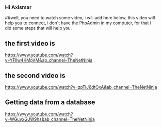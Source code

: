 ### Hi Axismar

##well, you need to watch some video, i will add here below, this video will help you to connect, i don't have the PhpAdmin in my computer, for that i did some steps that will help you.

## the first video is

https://www.youtube.com/watch?v=YFlIw4KMpVM&ab_channel=TheNetNinja

## the second video is

https://www.youtube.com/watch?v=zpTlJ6dtOxA&ab_channel=TheNetNinja

## Getting data from a database

https://www.youtube.com/watch?v=WGuyxGJW9hs&ab_channel=TheNetNinja
